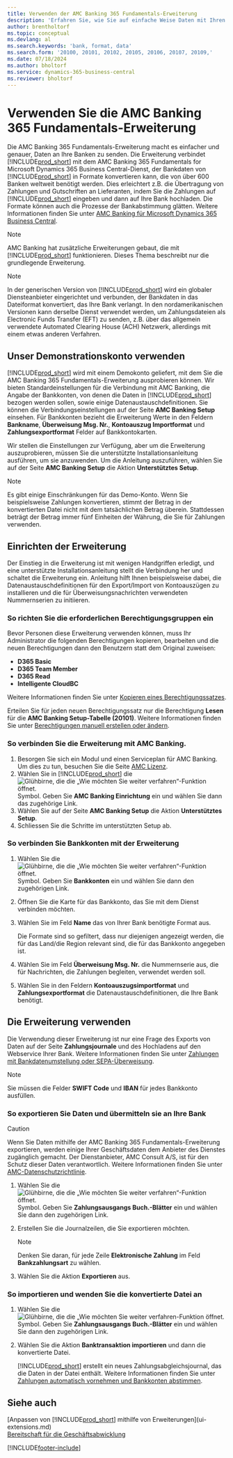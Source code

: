 ```yaml
---
title: Verwenden der AMC Banking 365 Fundamentals-Erweiterung
description: 'Erfahren Sie, wie Sie auf einfache Weise Daten mit Ihren Banken austauschen können, indem Sie die Daten in das von ihnen benötigte Format umwandeln.'
author: brentholtorf
ms.topic: conceptual
ms.devlang: al
ms.search.keywords: 'bank, format, data'
ms.search.form: '20100, 20101, 20102, 20105, 20106, 20107, 20109,'
ms.date: 07/18/2024
ms.author: bholtorf
ms.service: dynamics-365-business-central
ms.reviewer: bholtorf
---
```


# Verwenden Sie die AMC Banking 365 Fundamentals-Erweiterung

Die AMC Banking 365 Fundamentals-Erweiterung macht es einfacher und genauer, Daten an Ihre Banken zu senden. Die Erweiterung verbindet [!INCLUDE[prod_short](includes/prod_short.md)] mit dem AMC Banking 365 Fundamentals for Microsoft Dynamics 365 Business Central-Dienst, der Bankdaten von [!INCLUDE[prod_short](includes/prod_short.md)] in Formate konvertieren kann, die von über 600 Banken weltweit benötigt werden. Dies erleichtert z.B. die Übertragung von Zahlungen und Gutschriften an Lieferanten, indem Sie die Zahlungen auf [!INCLUDE[prod_short](includes/prod_short.md)] eingeben und dann auf Ihre Bank hochladen. Die Formate können auch die Prozesse der Bankabstimmung glätten. Weitere Informationen finden Sie unter [AMC Banking für Microsoft Dynamics 365 Business Central](https://www.amcbanking.com/bc-fundamentals/).

> [!NOTE]
> AMC Banking hat zusätzliche Erweiterungen gebaut, die mit [!INCLUDE[prod_short](includes/prod_short.md)] funktionieren. Dieses Thema beschreibt nur die grundlegende Erweiterung.

> [!NOTE]
> In der generischen Version von [!INCLUDE[prod_short](includes/prod_short.md)]  wird ein globaler Diensteanbieter eingerichtet und verbunden, der Bankdaten in das Dateiformat konvertiert, das Ihre Bank verlangt. In den nordamerikanischen Versionen kann derselbe Dienst verwendet werden, um Zahlungsdateien als Electronic Funds Transfer (EFT) zu senden, z.B. über das allgemein verwendete Automated Clearing House (ACH) Netzwerk, allerdings mit einem etwas anderen Verfahren.

## Unser Demonstrationskonto verwenden

[!INCLUDE[prod_short](includes/prod_short.md)] wird mit einem Demokonto geliefert, mit dem Sie die AMC Banking 365 Fundamentals-Erweiterung ausprobieren können. Wir bieten Standardeinstellungen für die Verbindung mit AMC Banking, die Angabe der Bankkonten, von denen die Daten in [!INCLUDE[prod_short](includes/prod_short.md)] bezogen werden sollen, sowie einige Datenaustauschdefinitionen. Sie können die Verbindungseinstellungen auf der Seite **AMC Banking Setup** einsehen. Für Bankkonten bezieht die Erweiterung Werte in den Feldern **Bankname**, **Überweisung Msg. Nr.**, **Kontoauszug Importformat** und **Zahlungsexportformat** Felder auf Bankkontokarten.

Wir stellen die Einstellungen zur Verfügung, aber um die Erweiterung auszuprobieren, müssen Sie die unterstützte Installationsanleitung ausführen, um sie anzuwenden. Um die Anleitung auszuführen, wählen Sie auf der Seite **AMC Banking Setup** die Aktion **Unterstütztes Setup**.

> [!NOTE]
> Es gibt einige Einschränkungen für das Demo-Konto. Wenn Sie beispielsweise Zahlungen konvertieren, stimmt der Betrag in der konvertierten Datei nicht mit dem tatsächlichen Betrag überein. Stattdessen beträgt der Betrag immer fünf Einheiten der Währung, die Sie für Zahlungen verwenden.  

## Einrichten der Erweiterung

Der Einstieg in die Erweiterung ist mit wenigen Handgriffen erledigt, und eine unterstützte Installationsanleitung stellt die Verbindung her und schaltet die Erweiterung ein. Anleitung hilft Ihnen beispielsweise dabei, die Datenaustauschdefinitionen für den Export/Import von Kontoauszügen zu installieren und die für Überweisungsnachrichten verwendeten Nummernserien zu initiieren.  

### So richten Sie die erforderlichen Berechtigungsgruppen ein

Bevor Personen diese Erweiterung verwenden können, muss Ihr Administrator die folgenden Berechtigungen kopieren, bearbeiten und die neuen Berechtigungen dann den Benutzern statt dem Original zuweisen:

* **D365 Basic**
* **D365 Team Member**
* **D365 Read**
* **Intelligente CloudBC**

Weitere Informationen finden Sie unter [Kopieren eines Berechtigungssatzes](ui-define-granular-permissions.md#copy-a-permission-set).

Erteilen Sie für jeden neuen Berechtigungssatz nur die Berechtigung **Lesen** für die **AMC Banking Setup-Tabelle (20101)**. Weitere Informationen finden Sie unter [Berechtigungen manuell erstellen oder ändern](ui-define-granular-permissions.md#create-a-permission-set).

### So verbinden Sie die Erweiterung mit AMC Banking.

1. Besorgen Sie sich ein Modul und einen Serviceplan für AMC Banking. Um dies zu tun, besuchen Sie die Seite [AMC Lizenz](https://license.amcbanking.com/register).
2. Wählen Sie in [!INCLUDE[prod_short](includes/prod_short.md)] die ![Glühbirne, die die „Wie möchten Sie weiter verfahren“-Funktion öffnet.](media/ui-search/search_small.png "Was möchten Sie tun?") Symbol. Geben Sie **AMC Banking Einrichtung** ein und wählen Sie dann das zugehörige Link.  
3. Wählen Sie auf der Seite **AMC Banking Setup** die Aktion **Unterstütztes Setup**.
4. Schliessen Sie die Schritte im unterstützten Setup ab.

### So verbinden Sie Bankkonten mit der Erweiterung

1. Wählen Sie die ![Glühbirne, die die „Wie möchten Sie weiter verfahren“-Funktion öffnet.](media/ui-search/search_small.png "Was möchten Sie tun?") Symbol. Geben Sie **Bankkonten** ein und wählen Sie dann den zugehörigen Link.
2. Öffnen Sie die Karte für das Bankkonto, das Sie mit dem Dienst verbinden möchten.
3. Wählen Sie im Feld  **Name**  das von Ihrer Bank benötigte Format aus.  

   Die Formate sind so gefiltert, dass nur diejenigen angezeigt werden, die für das Land/die Region relevant sind, die für das Bankkonto angegeben ist.
4. Wählen Sie im Feld **Überweisung Msg. Nr.** die Nummernserie aus, die für Nachrichten, die Zahlungen begleiten, verwendet werden soll.
5. Wählen Sie in den Feldern **Kontoauszugsimportformat** und **Zahlungsexportformat** die Datenaustauschdefinitionen, die Ihre Bank benötigt.

## Die Erweiterung verwenden

Die Verwendung dieser Erweiterung ist nur eine Frage des Exports von Daten auf der Seite **Zahlungsjournale** und des Hochladens auf den Webservice Ihrer Bank. Weitere Informationen finden Sie unter [Zahlungen mit Bankdatenumstellung oder SEPA-Überweisung](finance-make-payments-with-bank-data-conversion-service-or-sepa-credit-transfer.md).

> [!NOTE]
> Sie müssen die Felder **SWIFT Code** und **IBAN** für jedes Bankkonto ausfüllen.

### So exportieren Sie Daten und übermitteln sie an Ihre Bank

> [!CAUTION]  
> Wenn Sie Daten mithilfe der AMC Banking 365 Fundamentals-Erweiterung exportieren, werden einige Ihrer Geschäftsdaten dem Anbieter des Dienstes zugänglich gemacht. Der Dienstanbieter, AMC Consult A/S, ist für den Schutz dieser Daten verantwortlich. Weitere Informationen finden Sie unter [AMC-Datenschutzrichtlinie](https://go.microsoft.com/fwlink/?LinkId=510158).

1. Wählen Sie die ![Glühbirne, die die „Wie möchten Sie weiter verfahren“-Funktion öffnet.](media/ui-search/search_small.png "Was möchten Sie tun?") Symbol. Geben Sie **Zahlungsausgangs Buch.-Blätter** ein und wählen Sie dann den zugehörigen Link.
2. Erstellen Sie die Journalzeilen, die Sie exportieren möchten.  

   > [!NOTE]
   > Denken Sie daran, für jede Zeile **Elektronische Zahlung** im Feld **Bankzahlungsart** zu wählen.
3. Wählen Sie die Aktion **Exportieren** aus.

### So importieren und wenden Sie die konvertierte Datei an

1. Wählen Sie die ![Glühbirne, die die „Wie möchten Sie weiter verfahren-Funktion öffnet.](media/ui-search/search_small.png "Was möchten Sie tun?") Symbol. Geben Sie **Zahlungsausgangs Buch.-Blätter** ein und wählen Sie dann den zugehörigen Link.
2. Wählen Sie die Aktion **Banktransaktion importieren** und dann die konvertierte Datei.  

   [!INCLUDE[prod_short](includes/prod_short.md)] erstellt ein neues Zahlungsabgleichsjournal, das die Daten in der Datei enthält. Weitere Informationen finden Sie unter [Zahlungen automatisch vornehmen und Bankkonten abstimmen](receivables-apply-payments-auto-reconcile-bank-accounts.md).

## Siehe auch

[Anpassen von [!INCLUDE[prod_short](includes/prod_short.md)] mithilfe von Erweiterungen](ui-extensions.md)  
[Bereitschaft für die Geschäftsabwicklung](ui-get-ready-business.md)  

[!INCLUDE[footer-include](includes/footer-banner.md)]
